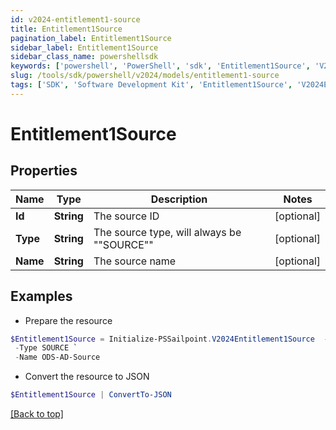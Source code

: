 ```yaml
---
id: v2024-entitlement1-source
title: Entitlement1Source
pagination_label: Entitlement1Source
sidebar_label: Entitlement1Source
sidebar_class_name: powershellsdk
keywords: ['powershell', 'PowerShell', 'sdk', 'Entitlement1Source', 'V2024Entitlement1Source'] 
slug: /tools/sdk/powershell/v2024/models/entitlement1-source
tags: ['SDK', 'Software Development Kit', 'Entitlement1Source', 'V2024Entitlement1Source']
---
```



# Entitlement1Source

## Properties

Name | Type | Description | Notes
------------ | ------------- | ------------- | -------------
**Id** | **String** | The source ID | [optional] 
**Type** | **String** | The source type, will always be ""SOURCE"" | [optional] 
**Name** | **String** | The source name | [optional] 

## Examples

- Prepare the resource
```powershell
$Entitlement1Source = Initialize-PSSailpoint.V2024Entitlement1Source  -Id 2c9180827ca885d7017ca8ce28a000eb `
 -Type SOURCE `
 -Name ODS-AD-Source
```

- Convert the resource to JSON
```powershell
$Entitlement1Source | ConvertTo-JSON
```


[[Back to top]](#) 

